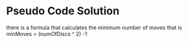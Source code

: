 # Pseudo Code Solution
there is a formula that calculates the minimum number of moves that is 
minMoves = (numOfDiscs ^ 2) -1